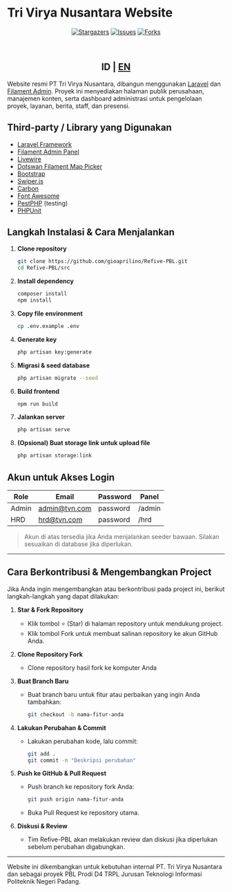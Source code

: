 # Tri Virya Nusantara Website

<p align="center">
  <a href="https://github.com/gioaprilino/Refive-PBL/stargazers"><img src="https://img.shields.io/github/stars/gioaprilino/Refive-PBL.svg?style=for-the-badge" alt="Stargazers"></a>
  <a href="https://github.com/gioaprilino/Refive-PBL/issues"><img src="https://img.shields.io/github/issues/gioaprilino/Refive-PBL.svg?style=for-the-badge" alt="Issues"></a>
  <a href="https://github.com/gioaprilino/Refive-PBL/network/members"><img src="https://img.shields.io/github/forks/gioaprilino/Refive-PBL.svg?style=for-the-badge" alt="Forks"></a>
</p>
<br>
<h2 align="center">ID | <a href="README-en.md">EN</a></h2>

Website resmi PT Tri Virya Nusantara, dibangun menggunakan [Laravel](https://laravel.com/) dan [Filament Admin](https://filamentphp.com/). Proyek ini menyediakan halaman publik perusahaan, manajemen konten, serta dashboard administrasi untuk pengelolaan proyek, layanan, berita, staff, dan presensi.

## Third-party / Library yang Digunakan

- [Laravel Framework](https://laravel.com/)
- [Filament Admin Panel](https://filamentphp.com/)
- [Livewire](https://livewire.laravel.com/)
- [Dotswan Filament Map Picker](https://filamentphp.com/plugins/dotswan-map-picker)
- [Bootstrap](https://getbootstrap.com/)
- [Swiper.js](https://swiperjs.com/)
- [Carbon](https://carbon.nesbot.com/)
- [Font Awesome](https://fontawesome.com/)
- [PestPHP](https://pestphp.com/) (testing)
- [PHPUnit](https://phpunit.de/)

## Langkah Instalasi & Cara Menjalankan

1. **Clone repository**
   ```sh
   git clone https://github.com/gioaprilino/Refive-PBL.git
   cd Refive-PBL/src
   ```

2. **Install dependency**
   ```sh
   composer install
   npm install
   ```

3. **Copy file environment**
   ```sh
   cp .env.example .env
   ```

4. **Generate key**
   ```sh
   php artisan key:generate
   ```

5. **Migrasi & seed database**
   ```sh
   php artisan migrate --seed
   ```

6. **Build frontend**
   ```sh
   npm run build
   ```

7. **Jalankan server**
   ```sh
   php artisan serve
   ```

8. **(Opsional) Buat storage link untuk upload file**
   ```sh
   php artisan storage:link
   ```

## Akun untuk Akses Login

| Role   | Email              | Password   | Panel      |
|--------|--------------------|------------|------------|
| Admin  | admin@tvn.com      | password   | /admin     |
| HRD    | hrd@tvn.com        | password   | /hrd       |

> Akun di atas tersedia jika Anda menjalankan seeder bawaan. Silakan sesuaikan di database jika diperlukan.

---

## Cara Berkontribusi & Mengembangkan Project

Jika Anda ingin mengembangkan atau berkontribusi pada project ini, berikut langkah-langkah yang dapat dilakukan:

1. **Star & Fork Repository**
   - Klik tombol ⭐️ (Star) di halaman repository untuk mendukung project.
   - Klik tombol Fork untuk membuat salinan repository ke akun GitHub Anda.

2. **Clone Repository Fork**
   - Clone repository hasil fork ke komputer Anda

3. **Buat Branch Baru**
   - Buat branch baru untuk fitur atau perbaikan yang ingin Anda tambahkan:
     ```sh
     git checkout -b nama-fitur-anda
     ```

4. **Lakukan Perubahan & Commit**
   - Lakukan perubahan kode, lalu commit:
     ```sh
     git add .
     git commit -m "Deskripsi perubahan"
     ```

5. **Push ke GitHub & Pull Request**
   - Push branch ke repository fork Anda:
     ```sh
     git push origin nama-fitur-anda
     ```
   - Buka Pull Request ke repository utama.

6. **Diskusi & Review**
   - Tim Refive-PBL akan melakukan review dan diskusi jika diperlukan sebelum perubahan digabungkan.

---


Website ini dikembangkan untuk kebutuhan internal PT. Tri Virya Nusantara dan sebagai proyek PBL Prodi D4 TRPL Jurusan Teknologi Informasi Politeknik Negeri Padang.